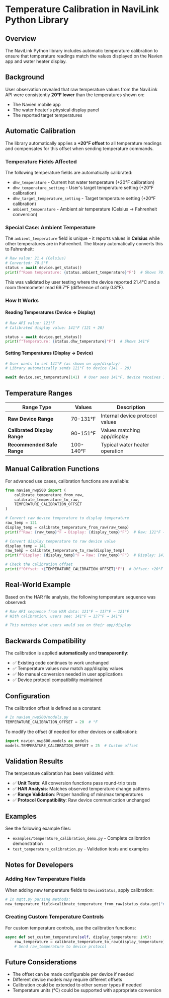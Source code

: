 # Temperature Calibration in NaviLink Python Library

## Overview

The NaviLink Python library includes automatic temperature calibration to ensure that temperature readings match the values displayed on the Navien app and water heater display.

## Background

User observation revealed that raw temperature values from the NaviLink API were consistently **20°F lower** than the temperatures shown on:
- The Navien mobile app
- The water heater's physical display panel
- The reported target temperatures

## Automatic Calibration

The library automatically applies a **+20°F offset** to all temperature readings and compensates for this offset when sending temperature commands.

### Temperature Fields Affected

The following temperature fields are automatically calibrated:

- `dhw_temperature` - Current hot water temperature (+20°F calibration)
- `dhw_temperature_setting` - User's target temperature setting (+20°F calibration)
- `dhw_target_temperature_setting` - Target temperature setting (+20°F calibration)
- `ambient_temperature` - Ambient air temperature (Celsius → Fahrenheit conversion)

### Special Case: Ambient Temperature

The `ambient_temperature` field is unique - it reports values in **Celsius** while other temperatures are in Fahrenheit. The library automatically converts this to Fahrenheit:

```python
# Raw value: 21.4 (Celsius)  
# Converted: 70.5°F
status = await device.get_status()
print(f"Room temperature: {status.ambient_temperature}°F")  # Shows 70.5°F
```

This was validated by user testing where the device reported 21.4°C and a room thermometer read 69.7°F (difference of only 0.8°F).

### How It Works

#### Reading Temperatures (Device → Display)
```python
# Raw API value: 121°F
# Calibrated display value: 141°F (121 + 20)

status = await device.get_status()
print(f"Temperature: {status.dhw_temperature}°F")  # Shows 141°F
```

#### Setting Temperatures (Display → Device)
```python
# User wants to set 141°F (as shown on app/display)
# Library automatically sends 121°F to device (141 - 20)

await device.set_temperature(141)  # User sees 141°F, device receives 121°F
```

## Temperature Ranges

| Range Type | Values | Description |
|------------|--------|-------------|
| **Raw Device Range** | 70-131°F | Internal device protocol values |
| **Calibrated Display Range** | 90-151°F | Values matching app/display |
| **Recommended Safe Range** | 100-140°F | Typical water heater operation |

## Manual Calibration Functions

For advanced use cases, calibration functions are available:

```python
from navien_nwp500 import (
    calibrate_temperature_from_raw,
    calibrate_temperature_to_raw,
    TEMPERATURE_CALIBRATION_OFFSET
)

# Convert raw device temperature to display temperature
raw_temp = 121
display_temp = calibrate_temperature_from_raw(raw_temp)
print(f"Raw: {raw_temp}°F → Display: {display_temp}°F")  # Raw: 121°F → Display: 141°F

# Convert display temperature to raw device value
display_temp = 141
raw_temp = calibrate_temperature_to_raw(display_temp)
print(f"Display: {display_temp}°F → Raw: {raw_temp}°F")  # Display: 141°F → Raw: 121°F

# Check the calibration offset
print(f"Offset: +{TEMPERATURE_CALIBRATION_OFFSET}°F")  # Offset: +20°F
```

## Real-World Example

Based on the HAR file analysis, the following temperature sequence was observed:

```python
# Raw API sequence from HAR data: 121°F → 117°F → 121°F
# With calibration, users see: 141°F → 137°F → 141°F

# This matches what users would see on their app/display
```

## Backwards Compatibility

The calibration is applied **automatically** and **transparently**:

- ✅ Existing code continues to work unchanged
- ✅ Temperature values now match app/display values
- ✅ No manual conversion needed in user applications
- ✅ Device protocol compatibility maintained

## Configuration

The calibration offset is defined as a constant:

```python
# In navien_nwp500/models.py
TEMPERATURE_CALIBRATION_OFFSET = 20  # °F
```

To modify the offset (if needed for other devices or calibration):

```python
import navien_nwp500.models as models
models.TEMPERATURE_CALIBRATION_OFFSET = 25  # Custom offset
```

## Validation Results

The temperature calibration has been validated with:

- ✅ **Unit Tests**: All conversion functions pass round-trip tests
- ✅ **HAR Analysis**: Matches observed temperature change patterns  
- ✅ **Range Validation**: Proper handling of min/max temperatures
- ✅ **Protocol Compatibility**: Raw device communication unchanged

## Examples

See the following example files:

- `examples/temperature_calibration_demo.py` - Complete calibration demonstration
- `test_temperature_calibration.py` - Validation tests and examples

## Notes for Developers

### Adding New Temperature Fields

When adding new temperature fields to `DeviceStatus`, apply calibration:

```python
# In mqtt.py parsing methods:
new_temperature_field=calibrate_temperature_from_raw(status_data.get("newTempField", 0)),
```

### Creating Custom Temperature Controls

For custom temperature controls, use the calibration functions:

```python
async def set_custom_temperature(self, display_temperature: int):
    raw_temperature = calibrate_temperature_to_raw(display_temperature)
    # Send raw_temperature to device protocol
```

## Future Considerations

- The offset can be made configurable per device if needed
- Different device models may require different offsets  
- Calibration could be extended to other sensor types if needed
- Temperature units (°C) could be supported with appropriate conversion